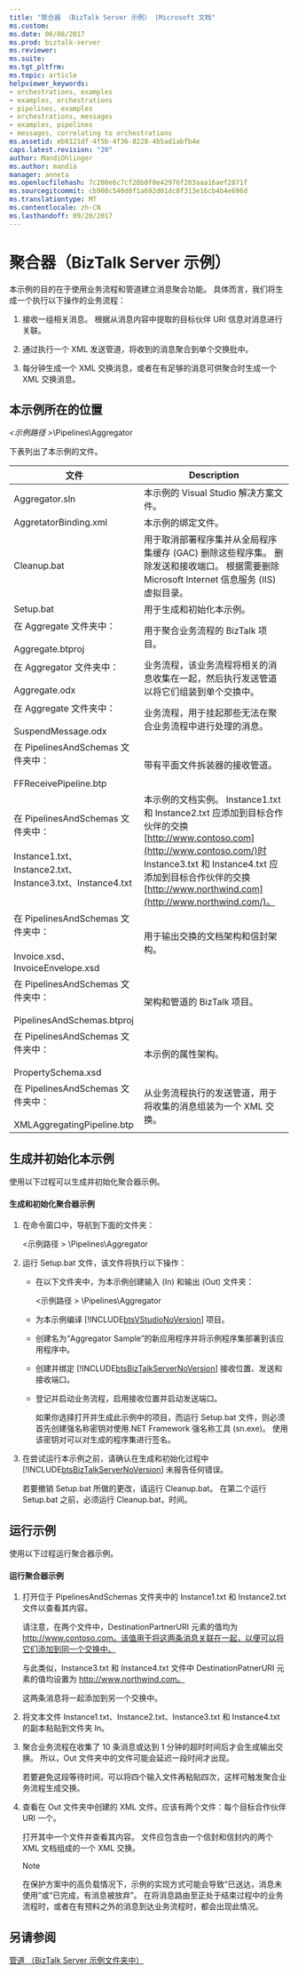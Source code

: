 ```yaml
---
title: "聚合器 （BizTalk Server 示例） |Microsoft 文档"
ms.custom: 
ms.date: 06/08/2017
ms.prod: biztalk-server
ms.reviewer: 
ms.suite: 
ms.tgt_pltfrm: 
ms.topic: article
helpviewer_keywords:
- orchestrations, examples
- examples, orchestrations
- pipelines, examples
- orchestrations, messages
- examples, pipelines
- messages, correlating to orchestrations
ms.assetid: eb8121df-4f5b-4f36-8228-4b5ad1abfb4e
caps.latest.revision: "20"
author: MandiOhlinger
ms.author: mandia
manager: anneta
ms.openlocfilehash: 7c200e6c7cf28b0f0e42976f203aaa16aef2871f
ms.sourcegitcommit: cb908c540d8f1a692d01dc8f313e16cb4b4e696d
ms.translationtype: MT
ms.contentlocale: zh-CN
ms.lasthandoff: 09/20/2017
---
```

# <a name="aggregator-biztalk-server-sample"></a>聚合器（BizTalk Server 示例）
本示例的目的在于使用业务流程和管道建立消息聚合功能。 具体而言，我们将生成一个执行以下操作的业务流程：  
  
1.  接收一组相关消息。 根据从消息内容中提取的目标伙伴 URI 信息对消息进行关联。  
  
2.  通过执行一个 XML 发送管道，将收到的消息聚合到单个交换批中。  
  
3.  每分钟生成一个 XML 交换消息，或者在有足够的消息可供聚合时生成一个 XML 交换消息。  
  
## <a name="where-to-find-this-sample"></a>本示例所在的位置  
 *\<示例路径 >*\Pipelines\Aggregator  
  
 下表列出了本示例的文件。  
  
|文件|Description|  
|---------------|-----------------|  
|Aggregator.sln|本示例的 Visual Studio 解决方案文件。|  
|AggretatorBinding.xml|本示例的绑定文件。|  
|Cleanup.bat|用于取消部署程序集并从全局程序集缓存 (GAC) 删除这些程序集。 删除发送和接收端口。 根据需要删除 Microsoft Internet 信息服务 (IIS) 虚拟目录。|  
|Setup.bat|用于生成和初始化本示例。|  
|在 Aggregate 文件夹中：<br /><br /> Aggregate.btproj|用于聚合业务流程的 BizTalk 项目。|  
|在 Aggregator 文件夹中：<br /><br /> Aggregate.odx|业务流程，该业务流程将相关的消息收集在一起，然后执行发送管道以将它们组装到单个交换中。|  
|在 Aggregate 文件夹中：<br /><br /> SuspendMessage.odx|业务流程，用于挂起那些无法在聚合业务流程中进行处理的消息。|  
|在 PipelinesAndSchemas 文件夹中：<br /><br /> FFReceivePipeline.btp|带有平面文件拆装器的接收管道。|  
|在 PipelinesAndSchemas 文件夹中：<br /><br /> Instance1.txt、Instance2.txt、Instance3.txt、Instance4.txt|本示例的文档实例。 Instance1.txt 和 Instance2.txt 应添加到目标合作伙伴的交换[http://www.contoso.com](http://www.contoso.com/)时 Instance3.txt 和 Instance4.txt 应添加到目标合作伙伴的交换[http://www.northwind.com](http://www.northwind.com/)。|  
|在 PipelinesAndSchemas 文件夹中：<br /><br /> Invoice.xsd、InvoiceEnvelope.xsd|用于输出交换的文档架构和信封架构。|  
|在 PipelinesAndSchemas 文件夹中：<br /><br /> PipelinesAndSchemas.btproj|架构和管道的 BizTalk 项目。|  
|在 PipelinesAndSchemas 文件夹中：<br /><br /> PropertySchema.xsd|本示例的属性架构。|  
|在 PipelinesAndSchemas 文件夹中：<br /><br /> XMLAggregatingPipeline.btp|从业务流程执行的发送管道，用于将收集的消息组装为一个 XML 交换。|  
  
## <a name="building-and-initializing-the-sample"></a>生成并初始化本示例  
 使用以下过程可以生成并初始化聚合器示例。  
  
#### <a name="to-build-and-initialize-the-aggregator-sample"></a>生成和初始化聚合器示例  
  
1.  在命令窗口中，导航到下面的文件夹：  
  
     \<示例路径 > \Pipelines\Aggregator  
  
2.  运行 Setup.bat 文件，该文件将执行以下操作：  
  
    -   在以下文件夹中，为本示例创建输入 (In) 和输出 (Out) 文件夹：  
  
         \<示例路径 > \Pipelines\Aggregator  
  
    -   为本示例编译 [!INCLUDE[btsVStudioNoVersion](../includes/btsvstudionoversion-md.md)] 项目。  
  
    -   创建名为“Aggregator Sample”的新应用程序并将示例程序集部署到该应用程序中。  
  
    -   创建并绑定 [!INCLUDE[btsBizTalkServerNoVersion](../includes/btsbiztalkservernoversion-md.md)] 接收位置、发送和接收端口。  
  
    -   登记并启动业务流程，启用接收位置并启动发送端口。  
  
         如果你选择打开并生成此示例中的项目，而运行 Setup.bat 文件，则必须首先创建强名称密钥对使用.NET Framework 强名称工具 (sn.exe)。 使用该密钥对可以对生成的程序集进行签名。  
  
3.  在尝试运行本示例之前，请确认在生成和初始化过程中 [!INCLUDE[btsBizTalkServerNoVersion](../includes/btsbiztalkservernoversion-md.md)] 未报告任何错误。  
  
     若要撤销 Setup.bat 所做的更改，请运行 Cleanup.bat。 在第二个运行 Setup.bat 之前，必须运行 Cleanup.bat，时间。  
  
## <a name="running-the-sample"></a>运行示例  
 使用以下过程运行聚合器示例。  
  
#### <a name="to-run-the-aggregator-sample"></a>运行聚合器示例  
  
1.  打开位于 PipelinesAndSchemas 文件夹中的 Instance1.txt 和 Instance2.txt 文件以查看其内容。  
  
     请注意，在两个文件中，DestinationPartnerURI 元素的值均为 http://www.contoso.com。该值用于将这两条消息关联在一起，以便可以将它们添加到同一个交换中。  
  
     与此类似，Instance3.txt 和 Instance4.txt 文件中 DestinationPatnerURI 元素的值均设置为 http://www.northwind.com。  
  
     这两条消息将一起添加到另一个交换中。  
  
2.  将文本文件 Instance1.txt、Instance2.txt、Instance3.txt 和 Instance4.txt 的副本粘贴到文件夹 In。  
  
3.  聚合业务流程在收集了 10 条消息或达到 1 分钟的超时时间后才会生成输出交换。 所以，Out 文件夹中的文件可能会延迟一段时间才出现。  
  
     若要避免这段等待时间，可以将四个输入文件再粘贴四次，这样可触发聚合业务流程生成交换。  
  
4.  查看在 Out 文件夹中创建的 XML 文件。应该有两个文件：每个目标合作伙伴 URI 一个。  
  
     打开其中一个文件并查看其内容。 文件应包含由一个信封和信封内的两个 XML 文档组成的一个 XML 交换。  
  
    > [!NOTE]
    >  在保护方案中的高负载情况下，示例的实现方式可能会导致“已送达，消息未使用”或“已完成，有消息被放弃”。 在将消息路由至正处于结束过程中的业务流程时，或者在有预料之外的消息到达业务流程时，都会出现此情况。  
  
## <a name="see-also"></a>另请参阅  
 [管道 （BizTalk Server 示例文件夹中）](../core/pipelines-biztalk-server-samples-folder.md)
